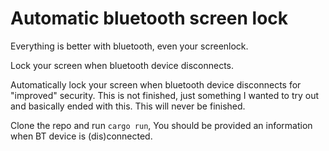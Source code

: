 
# Automatic bluetooth screen lock

Everything is better with bluetooth, even your screenlock.

Lock your screen when bluetooth device disconnects.

Automatically lock your screen when bluetooth device disconnects for "improved" security.  This is not finished, just something I wanted to try out and basically ended with this.  This will never be finished.

Clone the repo and run `cargo run`, You should be provided an information when BT device is (dis)connected.
